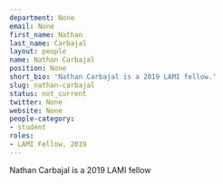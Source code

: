 ```yaml
---
department: None
email: None
first_name: Nathan
last_name: Carbajal
layout: people
name: Nathan Carbajal
position: None
short_bio: 'Nathan Carbajal is a 2019 LAMI fellow.'
slug: nathan-carbajal
status: not_current
twitter: None
website: None
people-category:
- student
roles:
- LAMI Fellow, 2019
---
```

Nathan Carbajal is a 2019 LAMI fellow
